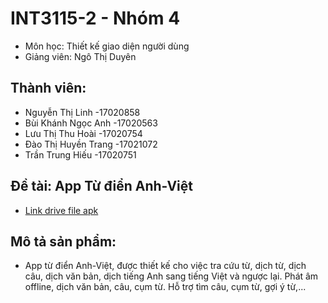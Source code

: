 # INT3115-2 - Nhóm 4
* Môn học: Thiết kế giao diện người dùng
* Giảng viên: Ngô Thị Duyên
## Thành viên:
  * Nguyễn Thị Linh       -17020858
  * Bùi Khánh Ngọc Anh    -17020563
  * Lưu Thị Thu Hoài      -17020754
  * Đào Thị Huyền Trang   -17021072
  * Trần Trung Hiếu       -17020751
## Đề tài: App Từ điển Anh-Việt
* <a href="https://drive.google.com/file/d/1iAzbnHsSf2zmc-3CfgsR-S11f4qhqNW_/view?fbclid=IwAR3JseADH2fKTCciH8xOpUkET0-wKltt-pOqxcNn78dIFzy-MiXcgRYxJ6I">Link drive file apk</a>
## Mô tả sản phẩm:
  * App từ điển Anh-Việt, được thiết kế cho việc tra cứu từ, dịch từ, dịch câu, dịch văn bản, dịch tiếng Anh sang tiếng Việt và ngược lại. Phát âm offline, dịch văn bản, câu, cụm từ.
Hỗ trợ tìm câu, cụm từ, gợi ý từ,...
